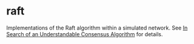 # raft

Implementations of the Raft algorithm within a simulated network. See [In Search of an Understandable Consensus Algorithm](https://raft.github.io/raft.pdf) for details.
